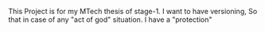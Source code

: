 This Project is for my MTech thesis of stage-1. I want to have versioning,
So that in case of any "act of god" situation. I have a "protection"
